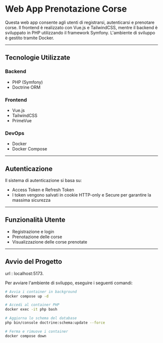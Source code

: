 # Web App Prenotazione Corse

Questa web app consente agli utenti di registrarsi, autenticarsi e prenotare corse. Il frontend è realizzato con Vue.js e TailwindCSS, mentre il backend è sviluppato in PHP utilizzando il framework Symfony. L'ambiente di sviluppo è gestito tramite Docker.

---

## Tecnologie Utilizzate

### Backend
- PHP (Symfony)
- Doctrine ORM

### Frontend
- Vue.js
- TailwindCSS
- PrimeVue

### DevOps
- Docker
- Docker Compose

---

## Autenticazione

Il sistema di autenticazione si basa su:
- Access Token e Refresh Token
- I token vengono salvati in cookie HTTP-only e Secure per garantire la massima sicurezza

---

## Funzionalità Utente

- Registrazione e login
- Prenotazione delle corse
- Visualizzazione delle corse prenotate

---

## Avvio del Progetto

url : localhost:5173. 

Per avviare l'ambiente di sviluppo, eseguire i seguenti comandi:

```bash
# Avvia i container in background
docker compose up -d

# Accedi al container PHP
docker exec -it php bash

# Aggiorna lo schema del database
php bin/console doctrine:schema:update --force

# Ferma e rimuove i container
docker compose down
